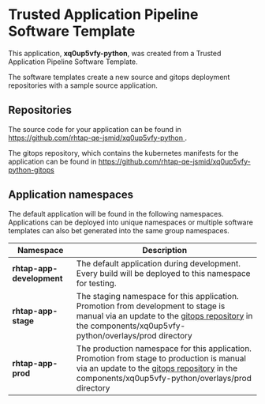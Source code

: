 # Trusted Application Pipeline Software Template

This application, **xq0up5vfy-python**, was created from a Trusted Application Pipeline Software Template.

The software templates create a new source and gitops deployment repositories with a sample source application. 

## Repositories

The source code for your application can be found in [https://github.com/rhtap-qe-jsmid/xq0up5vfy-python ](https://github.com/rhtap-qe-jsmid/xq0up5vfy-python ).
 
The gitops repository, which contains the kubernetes manifests for the application can be found in 
[https://github.com/rhtap-qe-jsmid/xq0up5vfy-python-gitops ](https://github.com/rhtap-qe-jsmid/xq0up5vfy-python-gitops ) 

## Application namespaces 

The default application will be found in the following namespaces. Applications can be deployed into unique namespaces or multiple software templates can also bet generated into the same group namespaces.  

|  Namespace   |  Description   |  
| -------- | -------- |   
| **rhtap-app-development** | The default application during development. Every build will be deployed to this namespace for testing. | 
| **rhtap-app-stage** | The staging namespace for this application. Promotion from development to stage is manual via an update to the [gitops repository](https://github.com/rhtap-qe-jsmid/xq0up5vfy-python-gitops ) in the components/xq0up5vfy-python/overlays/prod directory |  
| **rhtap-app-prod** | The production namespace for this application. Promotion from stage to production is manual via an update to the [gitops repository](https://github.com/rhtap-qe-jsmid/xq0up5vfy-python-gitops ) in the components/xq0up5vfy-python/overlays/prod directory | 